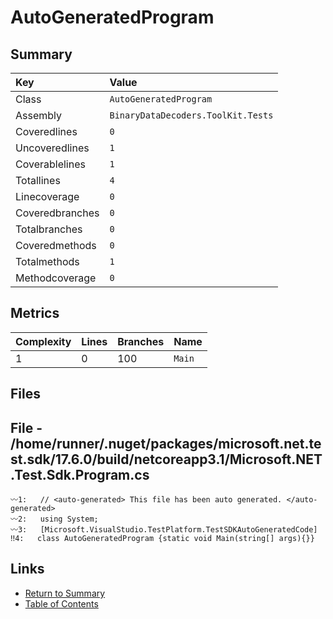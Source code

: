﻿# AutoGeneratedProgram

## Summary

| Key             | Value                              |
| :-------------- | :--------------------------------- |
| Class           | `AutoGeneratedProgram`             |
| Assembly        | `BinaryDataDecoders.ToolKit.Tests` |
| Coveredlines    | `0`                                |
| Uncoveredlines  | `1`                                |
| Coverablelines  | `1`                                |
| Totallines      | `4`                                |
| Linecoverage    | `0`                                |
| Coveredbranches | `0`                                |
| Totalbranches   | `0`                                |
| Coveredmethods  | `0`                                |
| Totalmethods    | `1`                                |
| Methodcoverage  | `0`                                |

## Metrics

| Complexity | Lines | Branches | Name    |
| :--------- | :---- | :------- | :------ |
| 1          | 0     | 100      | `Main`  |

## Files

## File - /home/runner/.nuget/packages/microsoft.net.test.sdk/17.6.0/build/netcoreapp3.1/Microsoft.NET.Test.Sdk.Program.cs

```CSharp
〰1:   // <auto-generated> This file has been auto generated. </auto-generated>
〰2:   using System;
〰3:   [Microsoft.VisualStudio.TestPlatform.TestSDKAutoGeneratedCode]
‼4:   class AutoGeneratedProgram {static void Main(string[] args){}}
```

## Links

* [Return to Summary](Summary.md)
* [Table of Contents](../TOC.md)


